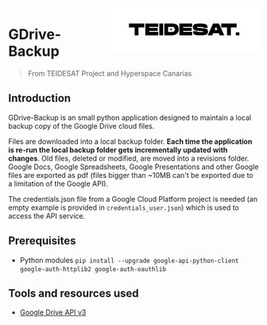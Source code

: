 <img width="300" src="logo.png" align="right" />

# GDrive-Backup
> From TEIDESAT Project and Hyperspace Canarias

## Introduction

GDrive-Backup is an small python application designed to maintain a local backup copy 
of the Google Drive cloud files. 

Files are downloaded into a local backup folder. **Each time the application is re-run
the local backup folder gets incrementally updated with changes**. Old files, deleted or 
modified, are moved into a revisions folder. Google Docs, Google Spreadsheets, 
Google Presentations and other Google files are exported as pdf (files bigger
than ~10MB can't be exported due to a limitation of the Google API).   

The credentials.json file from a Google Cloud Platform project is needed (an empty example 
is provided in `credentials_user.json`) which is used to access the API service.

## Prerequisites

- Python modules `pip install --upgrade google-api-python-client google-auth-httplib2 google-auth-oauthlib`

## Tools and resources used

- [Google Drive API v3](https://developers.google.com/drive/)